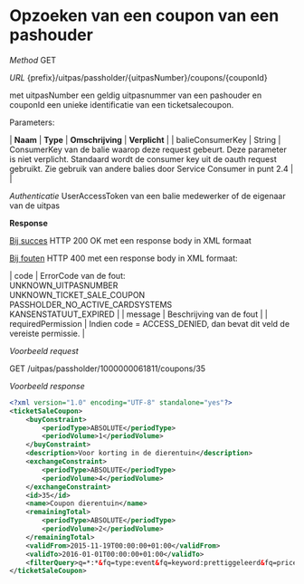 ---
---

# Opzoeken van een coupon van een pashouder

_Method_
GET

_URL_
{prefix}/uitpas/passholder/{uitpasNumber}/coupons/{couponId}

met uitpasNumber een geldig uitpasnummer van een pashouder en couponId een unieke identificatie van een ticketsalecoupon.

Parameters:

| **Naam** | **Type** | **Omschrijving** | **Verplicht** |
| balieConsumerKey | String | ConsumerKey van de balie waarop deze request gebeurt. Deze parameter is niet verplicht. Standaard wordt de consumer key uit de oauth request gebruikt. Zie gebruik van andere balies door Service Consumer in punt 2.4 |  |

_Authenticatie_
UserAccessToken van een balie medewerker of de eigenaar van de uitpas

**Response**

<u>Bij succes</u>
HTTP 200 OK met een response body in XML formaat

<u>Bij fouten</u>
HTTP 400 met een response body in XML formaat:

| code | ErrorCode van de fout:<br>UNKNOWN_UITPASNUMBER<br>UNKNOWN_TICKET_SALE_COUPON<br>PASSHOLDER_NO_ACTIVE_CARDSYSTEMS<br>KANSENSTATUUT_EXPIRED |
| message | Beschrijving van de fout |
| requiredPermission | Indien code = ACCESS_DENIED, dan bevat dit veld de vereiste permissie. |

_Voorbeeld request_

GET /uitpas/passholder/1000000061811/coupons/35

_Voorbeeld response_


~~~xml
<?xml version="1.0" encoding="UTF-8" standalone="yes"?>
<ticketSaleCoupon>
    <buyConstraint>
        <periodType>ABSOLUTE</periodType>
        <periodVolume>1</periodVolume>
    </buyConstraint>
    <description>Voor korting in de dierentuin</description>
    <exchangeConstraint>
        <periodType>ABSOLUTE</periodType>
        <periodVolume>4</periodVolume>
    </exchangeConstraint>
    <id>35</id>
    <name>Coupon dierentuin</name>
    <remainingTotal>
        <periodType>ABSOLUTE</periodType>
        <periodVolume>2</periodVolume>
    </remainingTotal>
    <validFrom>2015-11-19T00:00:00+01:00</validFrom>
    <validTo>2016-01-01T00:00:00+01:00</validTo>
    <filterQuery>q=*:*&fq=type:event&fq=keyword:prettiggeleerd&fq=price:{15.5 TO *}&group=true</filterQuery>
</ticketSaleCoupon>
~~~
